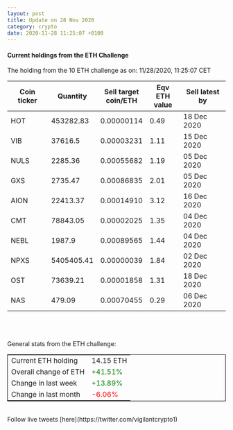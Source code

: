 ```yaml
---
layout: post
title: Update on 28 Nov 2020
category: crypto
date: 2020-11-28 11:25:07 +0100
---
```

<!-- Global site tag (gtag.js) - Google Analytics -->
<script async src="https://www.googletagmanager.com/gtag/js?id=UA-103831149-5"></script>
<script>
  window.dataLayer = window.dataLayer || [];
  function gtag(){dataLayer.push(arguments);}
  gtag('js', new Date());

  gtag('config', 'UA-103831149-5');
</script>


#### Current holdings from the ETH Challenge

The holding from the 10 ETH challenge as on: 11/28/2020, 11:25:07 CET

|Coin ticker|Quantity|Sell target<br>coin/ETH|Eqv ETH<br>value|Sell latest by|
|-----------|--------|-----------|-----------|--------------|
HOT|453282.83|  0.00000114|0.49|18 Dec 2020|
VIB|37616.5|  0.00003231|1.11|15 Dec 2020|
NULS|2285.36|  0.00055682|1.19|05 Dec 2020|
GXS|2735.47|  0.00086835|2.01|05 Dec 2020|
AION|22413.37|  0.00014910|3.12|16 Dec 2020|
CMT|78843.05|  0.00002025|1.35|04 Dec 2020|
NEBL|1987.9|  0.00089565|1.44|04 Dec 2020|
NPXS|5405405.41|  0.00000039|1.84|02 Dec 2020|
OST|73639.21|  0.00001858|1.31|18 Dec 2020|
NAS|479.09|  0.00070455|0.29|06 Dec 2020|

<br>
<br>
<br>
General stats from the ETH challenge:

<table style="border:1px solid black;margin-left:auto;margin-right:auto;">
	<tbody>
	<tr>
		<td>Current ETH holding</td>
		<td>     14.15 ETH</td>
	</tr>
	<tr>
		<td>Overall change of ETH</td>
		<td><font color="green">+41.51%</font></td>
	</tr>
	<tr>
		<td>Change in last week</td>
		<td><font color="green">+13.89%</font></td>
	</tr>
	<tr>
		<td>Change in last month</td>
		<td><font color="red">-6.06%</font></td>
	</tr>
	</tbody>
</table>

<br>
Follow live tweets [here](https://twitter.com/vigilantcrypto1)
<br>
<br>